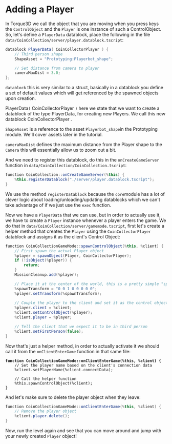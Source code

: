 # Adding a Player

In Torque3D we call the object that you are moving when you press keys the `ControlObject` and the `Player` is one instance of such a ControlObject. So, let's define a `PlayerData` datablock, place the following in the file `data/CoinCollection/server/player.datablock.tscript`:

```csharp
datablock PlayerData( CoinCollectorPlayer ) {
    // Third person shape
    ShapeAsset = "Prototyping:Playerbot_shape";

    // Set distance from camera to player
    cameraMaxDist = 3.0;
};
```

`datablock` this is very similar to a struct, basically in a datablock you define a set of default values which will get referenced by the spawned objects upon creation.

PlayerData`(` CoinCollectorPlayer `)` here we state that we want to create a datablock of the type PlayerData, for creating new Players. We call this new datablock CoinCollectorPlayer .

`ShapeAsset` is a reference to the asset `Playerbot_shape`in the Prototyping module. We'll cover assets later in the tutorial.

`cameraMaxDist` defines the maximum distance from the Player shape to the `Camera` this will essentially allow us to zoom out a bit.

And we need to register this datablock, do this in the `onCreateGameServer` function in `data/CoinCollection/CoinCollection.tscript`:

```csharp
function CoinCollection::onCreateGameServer(%this) {
    %this.registerDatablock("./server/player.datablock.tscript");
}
```

We use the method  `registerDatablock` because the `core`module has a lot of clever logic about loading/unloading/updating datablocks which we can't take advantage of if we just use the `exec` function.

Now we have a `PlayerData` that we can use, but in order to actually use it, we have to create a `Player` instance whenever a player enters the game. We do that in `data/CoinCollection/server/gamemode.tscript`, first let's create a helper method that creates the `Player` using the `CoinCollectorPlayer` datablock and assigns it as the client's Control Object:

```csharp
function CoinCollectionGameMode::spawnControlObject(%this, %client) {
    // First spawn the actual Player object
    %player = spawnObject(Player, CoinCollectorPlayer);
    if (!isObject(%player)) {
        return;
    }
    MissionCleanup.add(%player);

    // Place it at the center of the world, this is a pretty simple "spawn placement"
    %spawnTransform = "0 0 1 0 0 0 0 0";
    %player.setTransform(%spawnTransform);
    
    // Couple the player to the client and set it as the control object
    %player.client = %client;
    %client.setControlObject(%player);
    %client.player = %player;

    // Tell the client that we expect it to be in third person
    %client.setFirstPerson(false);
}
```

Now that's just a helper method, in order to actually activate it we should call it from the `onClientEnterGame` function in that same file:

<pre class="language-csharp"><code class="lang-csharp"><strong>function CoinCollectionGameMode::onClientEnterGame(%this, %client) {
</strong>    // Set the player name based on the client's connection data
    %client.setPlayerName(%client.connectData);

    // Call the helper function
    %this.spawnControlObject(%client);
}</code></pre>

And let's make sure to delete the player object when they leave:

```csharp
function CoinCollectionGameMode::onClientEnterGame(%this, %client) {
    // Remove the player object
    %client.player.delete();
}
```

Now, run the level again and see that you can move around and jump with your newly created `Player` object!
